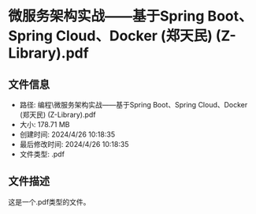﻿# 微服务架构实战——基于Spring Boot、Spring Cloud、Docker (郑天民) (Z-Library).pdf

## 文件信息
- 路径: 编程\微服务架构实战——基于Spring Boot、Spring Cloud、Docker (郑天民) (Z-Library).pdf
- 大小: 178.71 MB
- 创建时间: 2024/4/26 10:18:35
- 最后修改时间: 2024/4/26 10:18:35
- 文件类型: .pdf

## 文件描述
这是一个.pdf类型的文件。


